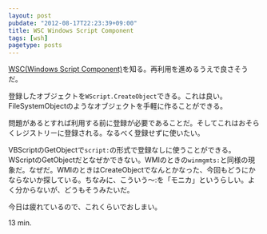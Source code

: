 ```yaml
---
layout: post
pubdate: "2012-08-17T22:23:39+09:00"
title: WSC Windows Script Component
tags: [wsh]
pagetype: posts
---
```

[WSC(Windows Script Component)](http://msdn.microsoft.com/ja-jp/library/cc392140)を知る。再利用を進めるうえで良さそうだ。

登録したオブジェクトを`WScript.CreateObject`できる。これは良い。FileSystemObjectのようなオブジェクトを手軽に作ることができる。

問題があるとすれば利用する前に登録が必要であることだ。そしてこれはおそらくレジストリーに登録される。なるべく登録せずに使いたい。

VBScriptのGetObjectで`script:`の形式で登録なしに使うことができる。WScriptのGetObjectだとなぜかできない。WMIのときの`winmgmts:`と同様の現象だ。なぜだ。WMIのときはCreateObjectでなんとかなった、今回もどうにかならないか探している。ちなみに、こういう〜:を「モニカ」というらしい。よく分からないが、どうもそうみたいだ。

今日は疲れているので、これくらいでおしまい。

13 min.
